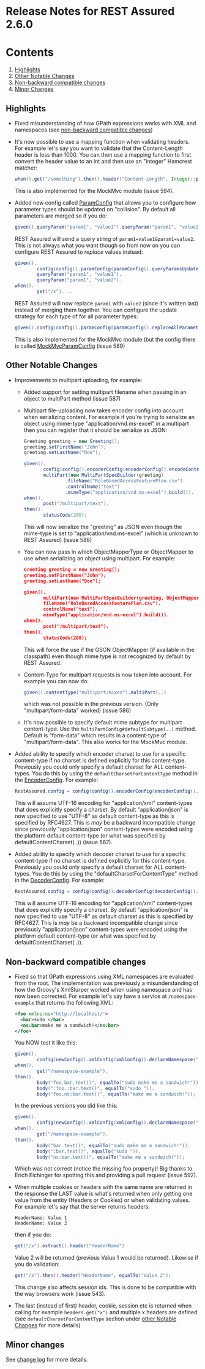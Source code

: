 # Release Notes for REST Assured 2.6.0 #

# Contents
1. [Highlights](#highlights)
1. [Other Notable Changes](#other-notable-changes)
1. [Non-backward compatible changes](#non-backward-compatible-changes)
1. [Minor Changes](#minor-changes)

## Highlights ##
* Fixed misunderstanding of how GPath expressions works with XML and namespaces (see [non-backward compatible changes](#non-backward-compatible-changes))
* It's now possible to use a mapping function when validating headers. For example let's say you want to validate that the Content-Length header is less than 1000. You can then use a mapping function to first convert the header value to an int and then use an "integer" Hamcrest matcher:

  ```java
  when().get("/something").then().header("Content-Length", Integer::parseInt, lessThan(1000));
  ```
  This is also implemented for the MockMvc module (issue 594).
* Added new config called [ParamConfig](http://static.javadoc.io/com.jayway.restassured/rest-assured/2.6.0/com/jayway/restassured/config/ParamConfig.html) that allows you to configure how parameter types should be updated on "collision". By default all parameters are merged so if you do:
  
  ```java
  given().queryParam("param1", "value1").queryParam("param1", "value2").when().get("/x"). ...
  ```
  
  REST Assured will send a query string of `param1=value1&param1=value2`. This is not always what you want though so from now on you can configure REST Assured to *replace* values instead:

  ```java
  given().
          config(config().paramConfig(paramConfig().queryParamsUpdateStrategy(REPLACE))).
          queryParam("param1", "value1").
          queryParam("param1", "value2").
  when().
          get("/x"). ..
  ```

  REST Assured will now replace `param1` with `value2` (since it's written last) instead of merging them together. You can configure the update strategy for each type of for all parameter types:

  ```java
  given().config(config().paramConfig(paramConfig().replaceAllParameters())). ..
  ```
  This is also implemented for the MockMvc module (but the config there is called [MockMvcParamConfig](http://static.javadoc.io/com.jayway.restassured/spring-mock-mvc/2.6.0/com/jayway/restassured/module/mockmvc/config/MockMvcParamConfig.html) (issue 589)

## Other Notable Changes ##

* Improvements to multipart uploading, for example:
  * Added support for setting multipart filename when passing in an object to multiPart method (issue 587)
  * Multipart file-uploading now takes encoder config into account when serializing content. For example if you're trying to serialize an object using mime-type "application/vnd.ms-excel" in a multipart then you can register that it should be serialize as JSON:
    
    ```java
    Greeting greeting = new Greeting();
    greeting.setFirstName("John");
    greeting.setLastName("Doe");

    given().
           config(config().encoderConfig(encoderConfig().encodeContentTypeAs("application/vnd.ms-excel", ContentType.JSON))).
           multiPart(new MultiPartSpecBuilder(greeting)
                   .fileName("RoleBasedAccessFeaturePlan.csv")
                   .controlName("text")
                   .mimeType("application/vnd.ms-excel").build()).
    when().
           post("/multipart/text").
    then().
           statusCode(200);
    ```
    This will now serialize the "greeting" as JSON even though the mime-type is set to "application/vnd.ms-excel" (which is unknown to REST Assured) (issue 586)
  * You can now pass in which ObjectMapperType or ObjectMapper to use when serializing an object using multipart. For example:

    ```json
    Greeting greeting = new Greeting();
    greeting.setFirstName("John");
    greeting.setLastName("Doe");

    given().
           multiPart(new MultiPartSpecBuilder(greeting, ObjectMapperType.GSON).
           fileName("RoleBasedAccessFeaturePlan.csv").
           controlName("text").
           mimeType("application/vnd.ms-excel").build()).
    when().
           post("/multipart/text").
    then().
           statusCode(200);
    ```
    This will force the use if the GSON ObjectMapper (if available in the classpath) even though mime type is not recognized by default by REST Assured.
  * Content-Type for multipart requests is now taken into account. For example you can now do:
    
    ```java
    given().contentType("multipart/mixed").multiPart(..)
    ```
    which was not possible in the previous version. (Only "multipart/form-data" worked) (issue 586)
  * It's now possible to specify default mime subtype for multipart content-type. Use the `MultiPartConfig#defaultSubtype(..)` method. Default is "form-data" which results in a content-type of "multipart/form-data". This also works for the MockMvc module.
* Added ability to specify which encoder charset to use for a specific content-type if no charset is defined explicitly for this content-type. Previously you could only specify a default charset for ALL content-types. You do this by using the `defaultCharsetForContentType` method in the [EncoderConfig](http://static.javadoc.io/com.jayway.restassured/rest-assured/2.6.0/com/jayway/restassured/config/EncoderConfig.html). For example:

  ```java
  RestAssured.config = config(config().encoderConfig(encoderConfig().defaultCharsetForContentType("UTF-16", "application/xml")));
  ```
  This will assume UTF-16 encoding for "application/xml" content-types that does explicitly specify a charset. By default "application/json" is now specified to use "UTF-8" as default content-type as this is specified by RFC4627. This is *may* be a backward incompatible change since previously "application/json" content-types were encoded using the platform default content-type (or what was specified by defaultContentCharset(..)) (issue 567).
* Added ability to specify which decoder charset to use for a specific content-type if no charset is defined explicitly for this content-type.
  Previously you could only specify a default charset for ALL content-types. You do this by using the "defaultCharsetForContentType" method in the [DecoderConfig](http://static.javadoc.io/com.jayway.restassured/rest-assured/2.6.0/com/jayway/restassured/config/DecoderConfig.html). For example:
  
  ```java
  RestAssured.config = config(config().decoderConfig(decoderConfig().defaultCharsetForContentType("UTF-16", "application/xml")));
   ```
  This will assume UTF-16 encoding for "application/xml" content-types that does explicitly specify a charset. By default "application/json" is now specified to use "UTF-8" as default charset as this is specified by RFC4627. This is *may* be a backward incompatible change since previously "application/json" content-types were encoded using the platform default content-type (or what was specified by defaultContentCharset(..)).

## Non-backward compatible changes ##

* Fixed so that GPath expressions using XML namespaces are evaluated from the root. The implementation was previously a misunderstanding of how the Groovy's XmlSlurper worked when using namespace and has now been corrected. For example let's say have a service at `/namespace-example` that returns the following XML:

  ```xml
  <foo xmlns:ns="http://localhost/">
    <bar>sudo </bar>
    <ns:bar>make me a sandwich!</ns:bar>
  </foo>
  ```

  You NOW test it like this:

  ```java
  given().
          config(newConfig().xmlConfig(xmlConfig().declareNamespace("ns", "http://localhost/"))).
  when().
          get("/namespace-example").
  then().
          body("foo.bar.text()", equalTo("sudo make me a sandwich!")).
          body(":foo.:bar.text()", equalTo("sudo ")).
          body("foo.ns:bar.text()", equalTo("make me a sandwich!"));
  ```

  In the previous versions you did like this:

  ```java
  given().
          config(newConfig().xmlConfig(xmlConfig().declareNamespace("ns", "http://localhost/"))).
  when().
          get("/namespace-example").
  then().
          body("bar.text()", equalTo("sudo make me a sandwich!")).
          body(":bar.text()", equalTo("sudo ")).
          body("ns:bar.text()", equalTo("make me a sandwich!"));
  ```

  Which was not correct (notice the missing foo property)! Big thanks to Erich Eichinger for spotting this and providing a pull request (issue 592).

* When multiple cookies or headers with the same name are returned in the response the LAST value is what's returned when only getting one value from the entity (Headers or Cookies) or when validating values. For example let's say that the server returns headers:
  
  ```  
  HeaderName: Value 1
  HeaderName: Value 2
  ```
  then if you do:
  
  ```java
  get("/x").extract().header("HeaderName")
  ```
  
  Value 2 will be returned (previous Value 1 would be returned). Likewise if you do validation:

  ```java
  get("/x").then().header("HeaderName", equalTo("Value 2");
  ```
  This change also affects session ids. This is done to be compatible with the way browsers work (issue 543).
* The last (instead of first) header, cookie, session etc is returned when calling for example `headers.get("x")` and multiple x headers are defined (see `defaultCharsetForContentType` section under [other Notable Changes](#other-notable-changes) for more details)

## Minor changes ##
See [change log](http://github.com/jayway/rest-assured/raw/master/changelog.txt) for more details.